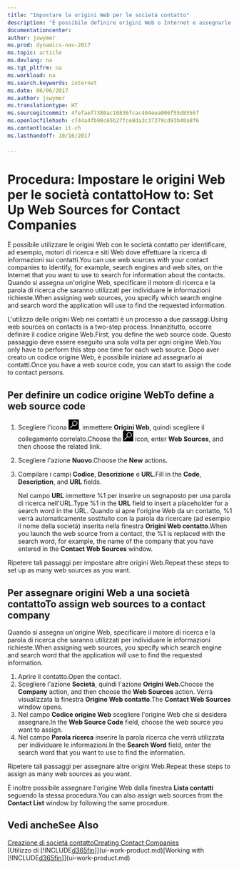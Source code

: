 ```yaml
---
title: "Impostare le origini Web per le società contatto"
description: "È possibile definire origini Web o Internet e assegnarle a una società contatto per consentire l'identificazione delle modalità di ricerca delle informazioni sui contatti."
documentationcenter: 
author: jswymer
ms.prod: dynamics-nav-2017
ms.topic: article
ms.devlang: na
ms.tgt_pltfrm: na
ms.workload: na
ms.search.keywords: internet
ms.date: 06/06/2017
ms.author: jswymer
ms.translationtype: HT
ms.sourcegitcommit: 4fefaef7380ac10836fcac404eea006f55d8556f
ms.openlocfilehash: c744a4fb90c65b27fce8da3c37379cd93b40a8f6
ms.contentlocale: it-ch
ms.lasthandoff: 10/16/2017

---
```

# <a name="how-to-set-up-web-sources-for-contact-companies"></a><span data-ttu-id="97c08-103">Procedura: Impostare le origini Web per le società contatto</span><span class="sxs-lookup"><span data-stu-id="97c08-103">How to: Set Up Web Sources for Contact Companies</span></span>
<span data-ttu-id="97c08-104">È possibile utilizzare le origini Web con le società contatto per identificare, ad esempio, motori di ricerca e siti Web dove effettuare la ricerca di informazioni sui contatti.</span><span class="sxs-lookup"><span data-stu-id="97c08-104">You can use web sources with your contact companies to identify, for example, search engines and web sites, on the Internet that you want to use to search for information about the contacts.</span></span> <span data-ttu-id="97c08-105">Quando si assegna un'origine Web, specificare il motore di ricerca e la parola di ricerca che saranno utilizzati per individuare le informazioni richieste.</span><span class="sxs-lookup"><span data-stu-id="97c08-105">When assigning web sources, you specify which search engine and search word the application will use to find the requested information.</span></span>

<span data-ttu-id="97c08-106">L'utilizzo delle origini Web nei contatti è un processo a due passaggi.</span><span class="sxs-lookup"><span data-stu-id="97c08-106">Using web sources on contacts is a two-step process.</span></span> <span data-ttu-id="97c08-107">Innanzitutto, occorre definire il codice origine Web.</span><span class="sxs-lookup"><span data-stu-id="97c08-107">First, you define the web source code.</span></span> <span data-ttu-id="97c08-108">Questo passaggio deve essere eseguito una sola volta per ogni origine Web.</span><span class="sxs-lookup"><span data-stu-id="97c08-108">You only have to perform this step one time for each web source.</span></span> <span data-ttu-id="97c08-109">Dopo aver creato un codice origine Web, è possibile iniziare ad assegnarlo ai contatti.</span><span class="sxs-lookup"><span data-stu-id="97c08-109">Once you have a web source code, you can start to assign the code to contact persons.</span></span>

## <a name="to-define-a-web-source-code"></a><span data-ttu-id="97c08-110">Per definire un codice origine Web</span><span class="sxs-lookup"><span data-stu-id="97c08-110">To define a web source code</span></span>
1. <span data-ttu-id="97c08-111">Scegliere l'icona ![Cerca pagina o report](media/ui-search/search_small.png "icona Cerca pagina o report"), immettere **Origini Web**, quindi scegliere il collegamento correlato.</span><span class="sxs-lookup"><span data-stu-id="97c08-111">Choose the ![Search for Page or Report](media/ui-search/search_small.png "Search for Page or Report icon") icon, enter **Web Sources**, and then choose the related link.</span></span>
2. <span data-ttu-id="97c08-112">Scegliere l'azione **Nuovo**.</span><span class="sxs-lookup"><span data-stu-id="97c08-112">Choose the **New** actions.</span></span>
3. <span data-ttu-id="97c08-113">Compilare i campi **Codice**, **Descrizione** e **URL**.</span><span class="sxs-lookup"><span data-stu-id="97c08-113">Fill in the **Code**, **Description**, and **URL** fields.</span></span>

    <span data-ttu-id="97c08-114">Nel campo **URL** immettere %1 per inserire un segnaposto per una parola di ricerca nell'URL.</span><span class="sxs-lookup"><span data-stu-id="97c08-114">Type %1 in the **URL** field to insert a placeholder for a search word in the URL.</span></span> <span data-ttu-id="97c08-115">Quando si apre l'origine Web da un contatto, %1 verrà automaticamente sostituito con la parola da ricercare (ad esempio il nome della società) inserita nella finestra **Origini Web contatto**.</span><span class="sxs-lookup"><span data-stu-id="97c08-115">When you launch the web source from a contact, the %1 is replaced with the search word, for example, the name of the company that you have entered in the **Contact Web Sources** window.</span></span>

<span data-ttu-id="97c08-116">Ripetere tali passaggi per impostare altre origini Web.</span><span class="sxs-lookup"><span data-stu-id="97c08-116">Repeat these steps to set up as many web sources as you want.</span></span>

## <a name="to-assign-web-sources-to-a-contact-company"></a><span data-ttu-id="97c08-117">Per assegnare origini Web a una società contatto</span><span class="sxs-lookup"><span data-stu-id="97c08-117">To assign web sources to a contact company</span></span>
<span data-ttu-id="97c08-118">Quando si assegna un'origine Web, specificare il motore di ricerca e la parola di ricerca che saranno utilizzati per individuare le informazioni richieste.</span><span class="sxs-lookup"><span data-stu-id="97c08-118">When assigning web sources, you specify which search engine and search word that the application will use to find the requested information.</span></span>

1. <span data-ttu-id="97c08-119">Aprire il contatto.</span><span class="sxs-lookup"><span data-stu-id="97c08-119">Open the contact.</span></span>
2. <span data-ttu-id="97c08-120">Scegliere l'azione **Società**, quindi l'azione **Origini Web**.</span><span class="sxs-lookup"><span data-stu-id="97c08-120">Choose the **Company** action, and then choose the **Web Sources** action.</span></span> <span data-ttu-id="97c08-121">Verrà visualizzata la finestra **Origine Web contatto**.</span><span class="sxs-lookup"><span data-stu-id="97c08-121">The **Contact Web Sources** window opens.</span></span>
3. <span data-ttu-id="97c08-122">Nel campo **Codice origine Web** scegliere l'origine Web che si desidera assegnare.</span><span class="sxs-lookup"><span data-stu-id="97c08-122">In the **Web Source Code** field, choose the web source you want to assign.</span></span>
4. <span data-ttu-id="97c08-123">Nel campo **Parola ricerca** inserire la parola ricerca che verrà utilizzata per individuare le informazioni.</span><span class="sxs-lookup"><span data-stu-id="97c08-123">In the **Search Word** field, enter the search word that you want to use to find the information.</span></span>

<span data-ttu-id="97c08-124">Ripetere tali passaggi per assegnare altre origini Web.</span><span class="sxs-lookup"><span data-stu-id="97c08-124">Repeat these steps to assign as many web sources as you want.</span></span>

<span data-ttu-id="97c08-125">È inoltre possibile assegnare l'origine Web dalla finestra **Lista contatti** seguendo la stessa procedura.</span><span class="sxs-lookup"><span data-stu-id="97c08-125">You can also assign web sources from the **Contact List** window by following the same procedure.</span></span>

## <a name="see-also"></a><span data-ttu-id="97c08-126">Vedi anche</span><span class="sxs-lookup"><span data-stu-id="97c08-126">See Also</span></span>
[<span data-ttu-id="97c08-127">Creazione di società contatto</span><span class="sxs-lookup"><span data-stu-id="97c08-127">Creating Contact Companies</span></span>](marketing-create-contact-companies.md)  
<span data-ttu-id="97c08-128">[Utilizzo di [!INCLUDE[d365fin](includes/d365fin_md.md)]](ui-work-product.md)</span><span class="sxs-lookup"><span data-stu-id="97c08-128">[Working with [!INCLUDE[d365fin](includes/d365fin_md.md)]](ui-work-product.md)</span></span>

